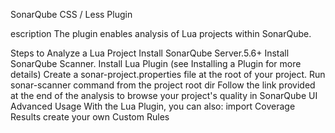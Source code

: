 

SonarQube CSS / Less Plugin

escription
The plugin enables analysis of Lua projects within SonarQube.

Steps to Analyze a Lua Project
Install SonarQube Server.5.6+
Install SonarQube Scanner.
Install Lua Plugin (see Installing a Plugin for more details)
Create a sonar-project.properties file at the root of your project.
Run sonar-scanner command from the project root dir
Follow the link provided at the end of the analysis to browse your project's quality in SonarQube UI
Advanced Usage
With the Lua Plugin, you can also:
import Coverage Results
create your own Custom Rules
